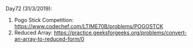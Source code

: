 Day72 (31/3/2019): 

1. Pogo Stick Competition: https://www.codechef.com/LTIME70B/problems/POGOSTCK
2. Reduced Array: https://practice.geeksforgeeks.org/problems/convert-an-array-to-reduced-form/0